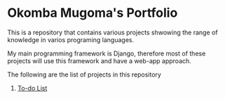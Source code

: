 # Okomba Mugoma's Portfolio
This is a repository that contains various projects shwowing the range of knowledge in varios programing languages.

My main programming framework is Django, therefore most of these projects will use this framework and have a web-app approach.

The following are the list of projects in this repository

1. [To-do List](https://github.com/mugoma/portfolio/tree/main/to_do_list)
